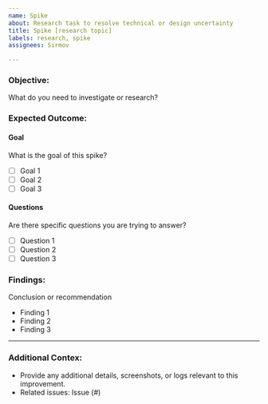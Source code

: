 ```yaml
---
name: Spike
about: Research task to resolve technical or design uncertainty
title: Spike [research topic]
labels: research, spike
assignees: Sirmov

---
```


### Objective:
What do you need to investigate or research?

### Expected Outcome:

#### Goal 
What is the goal of this spike?
- [ ] Goal 1
- [ ] Goal 2
- [ ] Goal 3

#### Questions
Are there specific questions you are trying to answer?
- [ ] Question 1
- [ ] Question 2
- [ ] Question 3

### Findings:
Conclusion or recommendation
- Finding 1
- Finding 2
- Finding 3

---

### Additional Contex:
- Provide any additional details, screenshots, or logs relevant to this improvement.
- Related issues: Issue (#)
